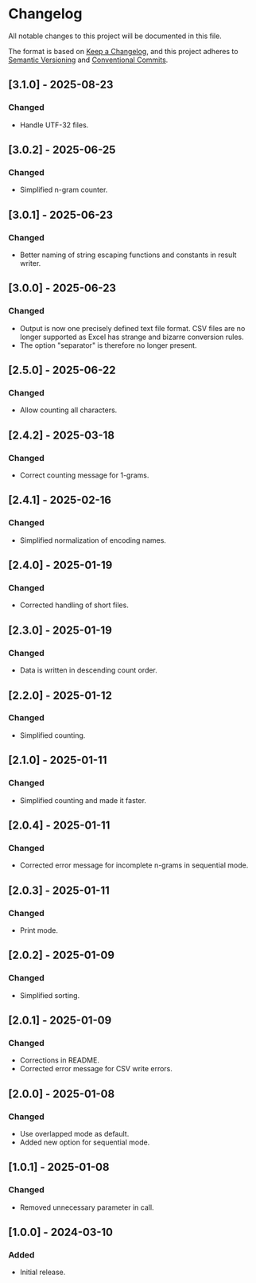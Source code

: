 # Changelog

All notable changes to this project will be documented in this file.

The format is based on [Keep a Changelog](https://keepachangelog.com/en/1.0.0/),
and this project adheres to [Semantic Versioning](https://semver.org/spec/v2.0.0.html)
and [Conventional Commits](https://www.conventionalcommits.org/en/v1.0.0/).

## [3.1.0] - 2025-08-23

### Changed
- Handle UTF-32 files.

## [3.0.2] - 2025-06-25

### Changed
- Simplified n-gram counter.
 
## [3.0.1] - 2025-06-23

### Changed
- Better naming of string escaping functions and constants in result writer.

## [3.0.0] - 2025-06-23

### Changed
- Output is now one precisely defined text file format. CSV files are no longer supported as Excel has strange and bizarre conversion rules.
- The option "separator" is therefore no longer present.

## [2.5.0] - 2025-06-22

### Changed
- Allow counting all characters.

## [2.4.2] - 2025-03-18

### Changed
- Correct counting message for 1-grams.

## [2.4.1] - 2025-02-16

### Changed
- Simplified normalization of encoding names.

## [2.4.0] - 2025-01-19

### Changed
- Corrected handling of short files.

## [2.3.0] - 2025-01-19

### Changed
- Data is written in descending count order.

## [2.2.0] - 2025-01-12

### Changed
- Simplified counting.

## [2.1.0] - 2025-01-11

### Changed
- Simplified counting and made it faster.

## [2.0.4] - 2025-01-11

### Changed
- Corrected error message for incomplete n-grams in sequential mode.

## [2.0.3] - 2025-01-11

### Changed
- Print mode.

## [2.0.2] - 2025-01-09

### Changed
- Simplified sorting.

## [2.0.1] - 2025-01-09

### Changed
- Corrections in README.
- Corrected error message for CSV write errors.

## [2.0.0] - 2025-01-08

### Changed
- Use overlapped mode as default.
- Added new option for sequential mode.

## [1.0.1] - 2025-01-08

### Changed
- Removed unnecessary parameter in call.

## [1.0.0] - 2024-03-10

### Added
- Initial release.
